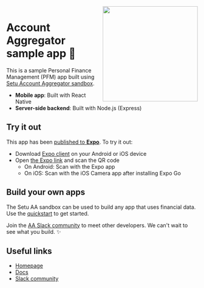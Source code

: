 <img src="https://user-images.githubusercontent.com/284612/129541889-56fd9069-b3a4-4bfe-8b93-a3b667e810b0.png" width="250" align="right" />

# Account Aggregator sample app 📱

This is a sample Personal Finance Management (PFM) app built using [Setu Account Aggregator sandbox](https://setu.co/data/account-aggregator).

- **Mobile app**: Built with React Native
- **Server-side backend**: Built with Node.js (Express)

## Try it out

This app has been [published to **Expo**](https://expo.dev/@aditya67/account-aggregator-pfm). To try it out:

- Download [Expo client](https://expo.dev/client) on your Android or iOS device
- Open [the Expo link](https://expo.dev/@aditya67/account-aggregator-pfm) and scan the QR code
    - On Android: Scan with the Expo app
    - On iOS: Scan with the iOS Camera app after installing Expo Go

## Build your own apps

The Setu AA sandbox can be used to build any app that uses financial data. Use the [quickstart](https://docs.setu.co/data/account-aggregator/quickstart) to get started.

Join the [AA Slack community](https://join.slack.com/t/setuaccountaggregator/shared_invite/zt-tt9nd4rn-rn7lWSSe8ABPkSh~G0mc_g) to meet other developers. We can't wait to see what you build. ✨

## Useful links

* [Homepage](https://setu.co/data/account-aggregator)
* [Docs](https://docs.setu.co/data/account-aggregator/overview)
* [Slack community](https://join.slack.com/t/setuaccountaggregator/shared_invite/zt-tt9nd4rn-rn7lWSSe8ABPkSh~G0mc_g)

